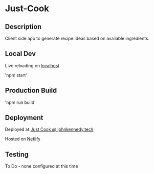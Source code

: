 # Just-Cook

## Description

Client side app to generate recipe ideas based on available ingredients.

## Local Dev

Live reloading on [localhost](http://localhost:1234)

'npm start'

## Production Build

'npm run build'

## Deployment

Deployed at [Just Cook @ johnkennedy.tech](https://just-cook.johnkennedy.tech/)

Hosted on [Netlify](https://netlify.com)

## Testing

To Do - none configured at this time
